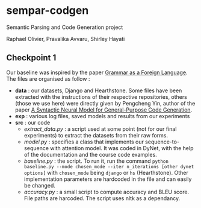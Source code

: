 # sempar-codgen
Semantic Parsing and Code Generation project

Raphael Olivier, Pravalika Avvaru, Shirley Hayati

## Checkpoint 1
Our baseline was inspired by the paper [Grammar as a Foreign Language](https://arxiv.org/abs/1412.7449). The files are organised as follow :
* **data** : our datasets, Django and Hearthstone. Some files have been extracted with the instructions of their respective repositories, others (those we use here) were directly given by Pengcheng Yin, author of the paper [A Syntactic Neural Model for General-Purpose Code Generation](https://arxiv.org/abs/1704.01696).
* **exp** : various log files, saved models and results from our experiments
* **src** : our code
    * *extract_data.py* : a script used at some point (not for our final experiments) to extract the datasets from their raw forms.
    * *model.py* : specifies a class that implements our sequence-to-sequence with attention model. It was coded in DyNet, with the help of the documentation and the course code examples.
    * *baseline.py* : the script. To run it, run the command `python baseline.py --mode chosen_mode --iter n_iterations [other dynet options]` with `chosen_mode` being `django` or `hs` (Hearthstone). Other implementation parameters are hardcoded in the file and can easily be changed.
    * *accuracy.py* : a small script to compute accuracy and BLEU score. File paths are harcoded. The script uses nltk as a dependancy.
